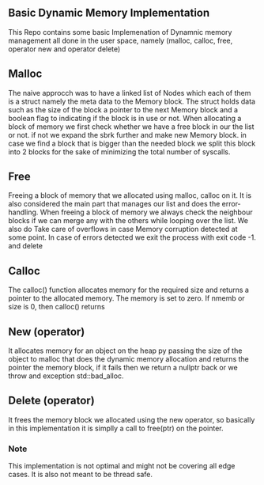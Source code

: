 ## Basic Dynamic Memory Implementation
This Repo contains some basic Implemenation of Dynamnic memory management all done in the user space, namely (malloc, calloc, free, operator new and operator delete)

## Malloc
The naive approcch was to have a linked list of Nodes which each of them is a struct namely the meta data to the Memory block. The struct holds data such as the size of the block a pointer to the next Memory block and a boolean flag to indicating if the block is in use or not. When allocating a block of memory we first check whether we have a free block in our the list or not. if not we expand the sbrk further and make new Memory block. in case we find a block that is bigger than the needed block we split this block into 2 blocks for the sake of minimizing the total number of syscalls.

## Free
Freeing a block of memory that we allocated using malloc, calloc on it. It is also considered the main part that manages our list and does the error-handling. When freeing a block of memory we always check the neighbour blocks if we can merge any with the others while looping over the list. We also do Take care of overflows in case Memory corruption detected at some point. In case of errors detected we exit the process with exit code -1.
 and delete
## Calloc
The calloc() function allocates memory for the required size and returns a pointer to the allocated memory.  The memory is set to zero.  If nmemb or size is 0,  then  calloc()  returns

## New (operator)
It allocates memory for an object on the heap py passing the size of the object to malloc that does the dynamic memory allocation and returns the pointer the memory block, if it fails then we return a nullptr back or we throw and exception std::bad_alloc.

## Delete (operator)
It frees the memory block we allocated using the new operator, so basically in this implementation it is simplly a call to free(ptr) on the pointer.

### Note
This implementation is not optimal and might not be covering all edge cases. It is also not meant to be thread safe.
